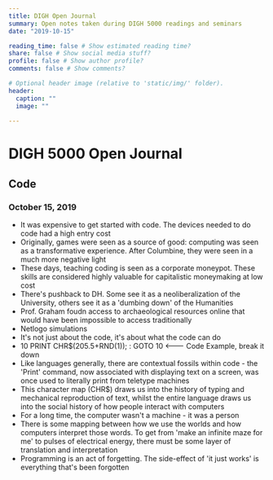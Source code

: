 ```yaml
---
title: DIGH Open Journal
summary: Open notes taken during DIGH 5000 readings and seminars
date: "2019-10-15"

reading_time: false # Show estimated reading time?
share: false # Show social media stuff?
profile: false # Show author profile?
comments: false # Show comments?

# Optional header image (relative to 'static/img/' folder).
header:
  caption: ""
  image: ""
 
---  
```

# DIGH 5000 Open Journal 
 
## Code
### October 15, 2019

- It was expensive to get started with code. The devices needed to do code had a high entry cost
- Originally, games were seen as a source of good: computing was seen as a transformative experience. After Columbine, they were seen in a much more negative light
- These days, teaching coding is seen as a corporate moneypot. These skills are considered highly valuable for capitalistic moneymaking at low cost
- There's pushback to DH. Some see it as a neoliberalization of the University, others see it as a 'dumbing down' of the Humanities
- Prof. Graham foudn access to archaeological resources online that would have been impossible to access traditionally
- Netlogo simulations
- It's not just about the code, it's about what the code can do
- 10 PRINT CHR$(205.5+RND(1)); : GOTO 10 <--- Code Example, break it down
- Like languages generally, there are contextual fossils within code - the 'Print' command, now associated with displaying text on a screen, was once used to literally print from teletype machines
- This character map (CHR$) draws us into the history of typing and mechanical reproduction of text, whilst the entire language draws us into the social history of how people interact with computers
- For a long time, the computer wasn't a machine - it was a person
- There is some mapping between how we use the worlds and how computers interpret those words. To get from 'make an infinite maze for me' to pulses of electrical energy, there must be some layer of translation and interpretation
- Programming is an act of forgetting. The side-effect of 'it just works' is everything that's been forgotten
